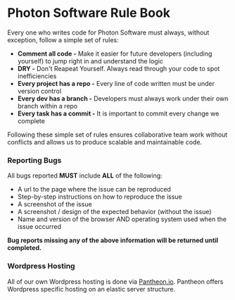 # Photon Software Rule Book

Every one who writes code for Photon Software must always, without exception, follow a simple set of rules:  
* **Comment all code -** Make it easier for future developers (including yourself) to jump right in and understand the logic  
* **DRY -** Don't Reapeat Yourself. Always read through your code to spot inefficiencies  
* **Every project has a repo -** Every line of code written must be under version control  
* **Every dev has a branch -** Developers must always work under their own branch within a repo  
* **Every task has a commit -** It is important to commit every change we complete

Following these simple set of rules ensures collaborative team work without conflicts and allows us to produce scalable and maintainable code.

### Reporting Bugs

All bugs reported **MUST** include **ALL** of the following:  
* A url to the page where the issue can be reproduced
* Step-by-step instructions on how to reproduce the issue
* A screenshot of the issue
* A screenshot / design of the expected behavior (without the issue)
* Name and version of the browser AND operating system used when the issue occurred

**Bug reports missing any of the above information will be returned until completed.**

### Wordpress Hosting

All of our own Wordpress hosting is done via [Pantheon.io](https://pantheon.io/). Pantheon offers Wordpress specific hosting on an elastic server structure.